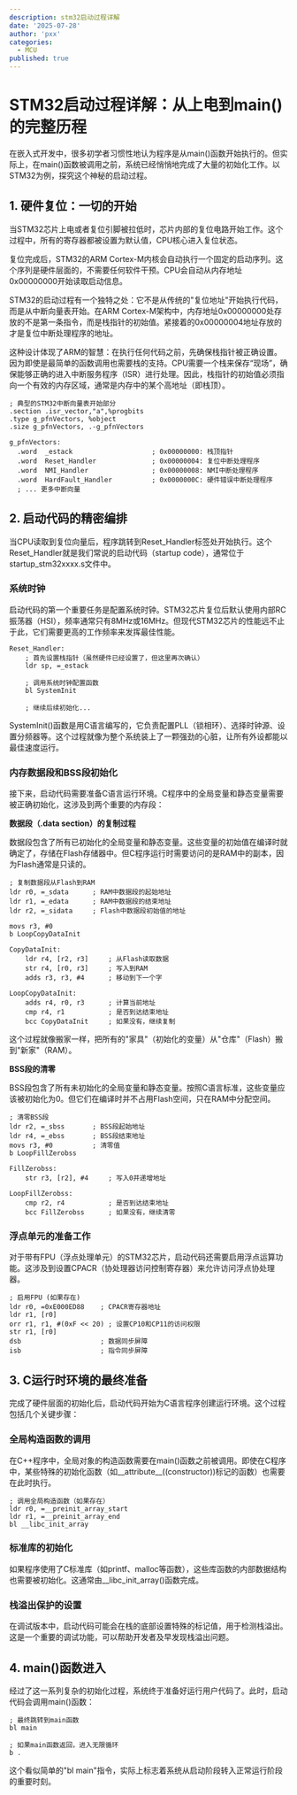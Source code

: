 ```yaml
---
description: stm32启动过程详解
date: '2025-07-28'
author: 'pxx'
categories:
  - MCU
published: true
---
```




# STM32启动过程详解：从上电到main()的完整历程

在嵌入式开发中，很多初学者习惯性地认为程序是从main()函数开始执行的。但实际上，在main()函数被调用之前，系统已经悄悄地完成了大量的初始化工作。以STM32为例，探究这个神秘的启动过程。

## 1. 硬件复位：一切的开始

当STM32芯片上电或者复位引脚被拉低时，芯片内部的复位电路开始工作。这个过程中，所有的寄存器都被设置为默认值，CPU核心进入复位状态。

复位完成后，STM32的ARM Cortex-M内核会自动执行一个固定的启动序列。这个序列是硬件层面的，不需要任何软件干预。CPU会自动从内存地址0x00000000开始读取启动信息。

STM32的启动过程有一个独特之处：它不是从传统的"复位地址"开始执行代码，而是从中断向量表开始。在ARM Cortex-M架构中，内存地址0x00000000处存放的不是第一条指令，而是栈指针的初始值。紧接着的0x00000004地址存放的才是复位中断处理程序的地址。

这种设计体现了ARM的智慧：在执行任何代码之前，先确保栈指针被正确设置。因为即使是最简单的函数调用也需要栈的支持。CPU需要一个栈来保存“现场”，确保能够正确的进入中断服务程序（ISR）进行处理。因此，栈指针的初始值必须指向一个有效的内存区域，通常是内存中的某个高地址（即栈顶）。

```assembly
; 典型的STM32中断向量表开始部分
.section .isr_vector,"a",%progbits
.type g_pfnVectors, %object
.size g_pfnVectors, .-g_pfnVectors

g_pfnVectors:
  .word  _estack                    ; 0x00000000: 栈顶指针
  .word  Reset_Handler              ; 0x00000004: 复位中断处理程序
  .word  NMI_Handler                ; 0x00000008: NMI中断处理程序
  .word  HardFault_Handler          ; 0x0000000C: 硬件错误中断处理程序
  ; ... 更多中断向量
```

## 2. 启动代码的精密编排

当CPU读取到复位向量后，程序跳转到Reset_Handler标签处开始执行。这个Reset_Handler就是我们常说的启动代码（startup code），通常位于startup_stm32xxxx.s文件中。

### 系统时钟

启动代码的第一个重要任务是配置系统时钟。STM32芯片复位后默认使用内部RC振荡器（HSI），频率通常只有8MHz或16MHz。但现代STM32芯片的性能远不止于此，它们需要更高的工作频率来发挥最佳性能。

```assembly
Reset_Handler:
    ; 首先设置栈指针（虽然硬件已经设置了，但这里再次确认）
    ldr sp, =_estack
    
    ; 调用系统时钟配置函数
    bl SystemInit
    
    ; 继续后续初始化...
```

SystemInit()函数是用C语言编写的，它负责配置PLL（锁相环）、选择时钟源、设置分频器等。这个过程就像为整个系统装上了一颗强劲的心脏，让所有外设都能以最佳速度运行。

### 内存数据段和BSS段初始化

接下来，启动代码需要准备C语言运行环境。C程序中的全局变量和静态变量需要被正确初始化，这涉及到两个重要的内存段：

**数据段（.data section）的复制过程**

数据段包含了所有已初始化的全局变量和静态变量。这些变量的初始值在编译时就确定了，存储在Flash存储器中。但C程序运行时需要访问的是RAM中的副本，因为Flash通常是只读的。

```assembly
; 复制数据段从Flash到RAM
ldr r0, =_sdata      ; RAM中数据段的起始地址
ldr r1, =_edata      ; RAM中数据段的结束地址
ldr r2, =_sidata     ; Flash中数据段初始值的地址

movs r3, #0
b LoopCopyDataInit

CopyDataInit:
    ldr r4, [r2, r3]     ; 从Flash读取数据
    str r4, [r0, r3]     ; 写入到RAM
    adds r3, r3, #4      ; 移动到下一个字

LoopCopyDataInit:
    adds r4, r0, r3      ; 计算当前地址
    cmp r4, r1           ; 是否到达结束地址
    bcc CopyDataInit     ; 如果没有，继续复制
```

这个过程就像搬家一样，把所有的"家具"（初始化的变量）从"仓库"（Flash）搬到"新家"（RAM）。

**BSS段的清零**

BSS段包含了所有未初始化的全局变量和静态变量。按照C语言标准，这些变量应该被初始化为0。但它们在编译时并不占用Flash空间，只在RAM中分配空间。

```assembly
; 清零BSS段
ldr r2, =_sbss       ; BSS段起始地址
ldr r4, =_ebss       ; BSS段结束地址
movs r3, #0          ; 清零值
b LoopFillZerobss

FillZerobss:
    str r3, [r2], #4     ; 写入0并递增地址

LoopFillZerobss:
    cmp r2, r4           ; 是否到达结束地址
    bcc FillZerobss      ; 如果没有，继续清零
```

### 浮点单元的准备工作

对于带有FPU（浮点处理单元）的STM32芯片，启动代码还需要启用浮点运算功能。这涉及到设置CPACR（协处理器访问控制寄存器）来允许访问浮点协处理器。

```assembly
; 启用FPU (如果存在)
ldr r0, =0xE000ED88    ; CPACR寄存器地址
ldr r1, [r0]
orr r1, r1, #(0xF << 20) ; 设置CP10和CP11的访问权限
str r1, [r0]
dsb                    ; 数据同步屏障
isb                    ; 指令同步屏障
```

## 3. C运行时环境的最终准备

完成了硬件层面的初始化后，启动代码开始为C语言程序创建运行环境。这个过程包括几个关键步骤：

### 全局构造函数的调用

在C++程序中，全局对象的构造函数需要在main()函数之前被调用。即使在C程序中，某些特殊的初始化函数（如__attribute__((constructor))标记的函数）也需要在此时执行。

```assembly
; 调用全局构造函数（如果存在）
ldr r0, =__preinit_array_start
ldr r1, =__preinit_array_end
bl __libc_init_array
```

### 标准库的初始化

如果程序使用了C标准库（如printf、malloc等函数），这些库函数的内部数据结构也需要被初始化。这通常由__libc_init_array()函数完成。

### 栈溢出保护的设置

在调试版本中，启动代码可能会在栈的底部设置特殊的标记值，用于检测栈溢出。这是一个重要的调试功能，可以帮助开发者及早发现栈溢出问题。

## 4. main()函数进入

经过了这一系列复杂的初始化过程，系统终于准备好运行用户代码了。此时，启动代码会调用main()函数：

```assembly
; 最终跳转到main函数
bl main

; 如果main函数返回，进入无限循环
b .
```

这个看似简单的"bl main"指令，实际上标志着系统从启动阶段转入正常运行阶段的重要时刻。
